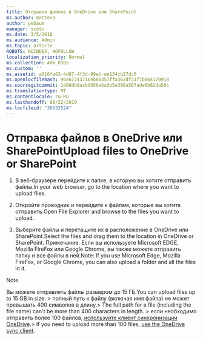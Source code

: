 ```yaml
---
title: Отправка файлов в OneDrive или SharePoint
ms.author: matteva
author: pebaum
manager: scotv
ms.date: 3/5/2018
ms.audience: Admin
ms.topic: article
ROBOTS: NOINDEX, NOFOLLOW
localization_priority: Normal
ms.collection: Adm_O365
ms.custom: ''
ms.assetid: a016fa63-4d87-4f3d-99eb-ee134cb27dc0
ms.openlocfilehash: 90a67243716eb66357ffa362df31f7b064170918
ms.sourcegitcommit: 1d98db8acb9959aba3b5e308a567ade6b62da56c
ms.translationtype: MT
ms.contentlocale: ru-RU
ms.lasthandoff: 08/22/2019
ms.locfileid: "36532524"
---
```

# <a name="upload-files-to-onedrive-or-sharepoint"></a><span data-ttu-id="758b9-102">Отправка файлов в OneDrive или SharePoint</span><span class="sxs-lookup"><span data-stu-id="758b9-102">Upload files to OneDrive or SharePoint</span></span>

1. <span data-ttu-id="758b9-103">В веб-браузере перейдите к папке, в которую вы хотите отправить файлы.</span><span class="sxs-lookup"><span data-stu-id="758b9-103">In your web browser, go to the location where you want to upload files.</span></span>
    
2. <span data-ttu-id="758b9-104">Откройте проводник и перейдите к файлам, которые вы хотите отправить.</span><span class="sxs-lookup"><span data-stu-id="758b9-104">Open File Explorer and browse to the files you want to upload.</span></span>
    
3. <span data-ttu-id="758b9-105">Выберите файлы и перетащите их в расположение в OneDrive или SharePoint.</span><span class="sxs-lookup"><span data-stu-id="758b9-105">Select the files and drag them to the location in OneDrive or SharePoint.</span></span> <span data-ttu-id="758b9-106">Примечание. Если вы используете Microsoft EDGE, Mozilla FireFox или Google Chrome, вы также можете отправить папку и все файлы в ней.</span><span class="sxs-lookup"><span data-stu-id="758b9-106">Note: If you use Microsoft Edge, Mozilla FireFox, or Google Chrome, you can also upload a folder and all the files in it.</span></span>
    
> [!NOTE]
>  <span data-ttu-id="758b9-107">Вы можете отправлять файлы размером до 15 ГБ.</span><span class="sxs-lookup"><span data-stu-id="758b9-107">You can upload files up to 15 GB in size.</span></span> <span data-ttu-id="758b9-108">> полный путь к файлу (включая имя файла) не может превышать 400 символов в длину.</span><span class="sxs-lookup"><span data-stu-id="758b9-108">>  The full path for a file (including the file name) can't be more than 400 characters in length.</span></span> <span data-ttu-id="758b9-109">> если необходимо отправить более 100 файлов, [используйте клиент синхронизации OneDrive](https://go.microsoft.com/fwlink/?linkid=866427).</span><span class="sxs-lookup"><span data-stu-id="758b9-109">>  If you need to upload more than 100 files, [use the OneDrive sync client](https://go.microsoft.com/fwlink/?linkid=866427).</span></span> 
  

